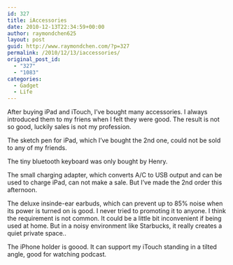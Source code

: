 ```yaml
---
id: 327
title: iAccessories
date: 2010-12-13T22:34:59+00:00
author: raymondchen625
layout: post
guid: http://www.raymondchen.com/?p=327
permalink: /2010/12/13/iaccessories/
original_post_id:
  - "327"
  - "1083"
categories:
  - Gadget
  - Life
---
```

After buying iPad and iTouch, I&#8217;ve bought many accessories. I always introduced them to my friens when I felt they were good. The result is not so good, luckily sales is not my profession.

The sketch pen for iPad, which I&#8217;ve bought the 2nd one, could not be sold to any of my friends.

The tiny bluetooth keyboard was only bought by Henry.

The small charging adapter, which converts A/C to USB output and can be used to charge iPad, can not make a sale. But I&#8217;ve made the 2nd order this afternoon. 

The deluxe insinde-ear earbuds, which can prevent up to 85% noise when its power is turned on is good. I never tried to promoting it to anyone. I think the requirement is not common. It could be a little bit inconvenient if being used at home. But in a noisy environment like Starbucks, it really creates a quiet private space..

The iPhone holder is goood. It can support my iTouch standing in a tilted angle, good for watching podcast.
